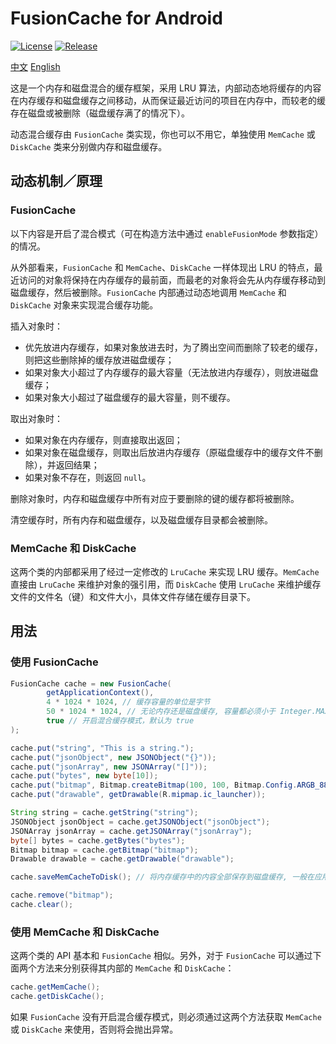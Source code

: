 # FusionCache for Android

[![License](https://img.shields.io/github/license/mashape/apistatus.svg?maxAge=2592000)]()
[![Release](https://jitpack.io/v/richardchien/fusion-cache-android.svg)](https://jitpack.io/#richardchien/fusion-cache-android)

[中文](#zh) [English](#en)

<a name="zh">

这是一个内存和磁盘混合的缓存框架，采用 LRU 算法，内部动态地将缓存的内容在内存缓存和磁盘缓存之间移动，从而保证最近访问的项目在内存中，而较老的缓存在磁盘或被删除（磁盘缓存满了的情况下）。

动态混合缓存由 `FusionCache` 类实现，你也可以不用它，单独使用 `MemCache` 或 `DiskCache` 类来分别做内存和磁盘缓存。

## 动态机制／原理

### FusionCache

以下内容是开启了混合模式（可在构造方法中通过 `enableFusionMode` 参数指定）的情况。

从外部看来，`FusionCache` 和 `MemCache`、`DiskCache` 一样体现出 LRU 的特点，最近访问的对象将保持在内存缓存的最前面，而最老的对象将会先从内存缓存移动到磁盘缓存，然后被删除。`FusionCache` 内部通过动态地调用 `MemCache` 和 `DiskCache` 对象来实现混合缓存功能。

插入对象时：

- 优先放进内存缓存，如果对象放进去时，为了腾出空间而删除了较老的缓存，则把这些删除掉的缓存放进磁盘缓存；
- 如果对象大小超过了内存缓存的最大容量（无法放进内存缓存），则放进磁盘缓存；
- 如果对象大小超过了磁盘缓存的最大容量，则不缓存。

取出对象时：

- 如果对象在内存缓存，则直接取出返回；
- 如果对象在磁盘缓存，则取出后放进内存缓存（原磁盘缓存中的缓存文件不删除），并返回结果；
- 如果对象不存在，则返回 `null`。

删除对象时，内存和磁盘缓存中所有对应于要删除的键的缓存都将被删除。

清空缓存时，所有内存和磁盘缓存，以及磁盘缓存目录都会被删除。

### MemCache 和 DiskCache

这两个类的内部都采用了经过一定修改的 `LruCache` 来实现 LRU 缓存。`MemCache` 直接由 `LruCache` 来维护对象的强引用，而 `DiskCache` 使用 `LruCache` 来维护缓存文件的文件名（键）和文件大小，具体文件存储在缓存目录下。

## 用法

### 使用 FusionCache

```java
FusionCache cache = new FusionCache(
        getApplicationContext(),
        4 * 1024 * 1024, // 缓存容量的单位是字节
        50 * 1024 * 1024, // 无论内存还是磁盘缓存, 容量都必须小于 Integer.MAX_VALUE
        true // 开启混合缓存模式，默认为 true
);

cache.put("string", "This is a string.");
cache.put("jsonObject", new JSONObject("{}"));
cache.put("jsonArray", new JSONArray("[]"));
cache.put("bytes", new byte[10]);
cache.put("bitmap", Bitmap.createBitmap(100, 100, Bitmap.Config.ARGB_8888));
cache.put("drawable", getDrawable(R.mipmap.ic_launcher));

String string = cache.getString("string");
JSONObject jsonObject = cache.getJSONObject("jsonObject");
JSONArray jsonArray = cache.getJSONArray("jsonArray");
byte[] bytes = cache.getBytes("bytes");
Bitmap bitmap = cache.getBitmap("bitmap");
Drawable drawable = cache.getDrawable("drawable");

cache.saveMemCacheToDisk(); // 将内存缓存中的内容全部保存到磁盘缓存, 一般在应用退出时调用

cache.remove("bitmap");
cache.clear();
```

### 使用 MemCache 和 DiskCache

这两个类的 API 基本和 `FusionCache` 相似。另外，对于 `FusionCache` 可以通过下面两个方法来分别获得其内部的 `MemCache` 和 `DiskCache`：

```java
cache.getMemCache();
cache.getDiskCache();
```

如果 `FusionCache` 没有开启混合缓存模式，则必须通过这两个方法获取 `MemCache` 或 `DiskCache` 来使用，否则将会抛出异常。

<a name="en">

